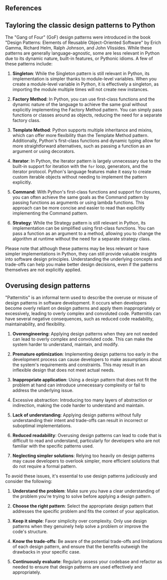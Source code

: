 ## References



## Tayloring the classic design patterns to Python

The "Gang of Four" (GoF) design patterns were introduced in the book "Design Patterns: Elements of Reusable Object-Oriented Software" by Erich Gamma, Richard Helm, Ralph Johnson, and John Vlissides. While these patterns are generally language-agnostic, some are less relevant in Python due to its dynamic nature, built-in features, or Pythonic idioms. A few of these patterns include:

1.  **Singleton**: While the Singleton pattern is still relevant in Python, its implementation is simpler thanks to module-level variables. When you create a module-level variable in Python, it is effectively a singleton, as importing the module multiple times will not create new instances.
    
2.  **Factory Method**: In Python, you can use first-class functions and the dynamic nature of the language to achieve the same goal without explicitly implementing the Factory Method pattern. You can simply pass functions or classes around as objects, reducing the need for a separate factory class.
    
3.  **Template Method**: Python supports multiple inheritance and mixins, which can offer more flexibility than the Template Method pattern. Additionally, Python's first-class functions and dynamic typing allow for more straightforward alternatives, such as passing a function as an argument or using decorators.
    
4.  **Iterator**: In Python, the Iterator pattern is largely unnecessary due to the built-in support for iteration with the `for` loop, generators, and the iterator protocol. Python's language features make it easy to create custom iterable objects without needing to implement the pattern explicitly.
    
5.  **Command**: With Python's first-class functions and support for closures, you can often achieve the same goals as the Command pattern by passing functions as arguments or using lambda functions. This approach can be more concise and easier to read than explicitly implementing the Command pattern.
    
6.  **Strategy**: While the Strategy pattern is still relevant in Python, its implementation can be simplified using first-class functions. You can pass a function as an argument to a method, allowing you to change the algorithm at runtime without the need for a separate strategy class.

Please note that although these patterns may be less relevant or have simpler implementations in Python, they can still provide valuable insights into software design principles. Understanding the underlying concepts and trade-offs can help you make better design decisions, even if the patterns themselves are not explicitly applied.


## Overusing design patterns

"Patternitis" is an informal term used to describe the overuse or misuse of design patterns in software development. It occurs when developers become overly reliant on design patterns and apply them inappropriately or excessively, leading to overly complex and convoluted code. Patternitis can have several negative consequences, such as reduced code readability, maintainability, and flexibility.

1.  **Overengineering**: Applying design patterns when they are not needed can lead to overly complex and convoluted code. This can make the system harder to understand, maintain, and modify.
    
2.  **Premature optimization**: Implementing design patterns too early in the development process can cause developers to make assumptions about the system's requirements and constraints. This may result in an inflexible design that does not meet actual needs.
    
3.  **Inappropriate application**: Using a design pattern that does not fit the problem at hand can introduce unnecessary complexity or fail to address the underlying issue.

5. Excessive abstraction: Introducing too many layers of abstraction or indirection, making the code harder to understand and maintain.

6.  **Lack of understanding**: Applying design patterns without fully understanding their intent and trade-offs can result in incorrect or suboptimal implementations.
    
5.  **Reduced readability**: Overusing design patterns can lead to code that is difficult to read and understand, particularly for developers who are not familiar with the specific patterns used.
    
6.  **Neglecting simpler solutions**: Relying too heavily on design patterns may cause developers to overlook simpler, more efficient solutions that do not require a formal pattern.

To avoid these issues, it's essential to use design patterns judiciously and consider the following:

1.  **Understand the problem**: Make sure you have a clear understanding of the problem you're trying to solve before applying a design pattern.
    
2.  **Choose the right pattern**: Select the appropriate design pattern that addresses the specific problem and fits the context of your application.
    
3.  **Keep it simple**: Favor simplicity over complexity. Only use design patterns when they genuinely help solve a problem or improve the code's structure.
    
4.  **Know the trade-offs**: Be aware of the potential trade-offs and limitations of each design pattern, and ensure that the benefits outweigh the drawbacks in your specific case.
    
5.  **Continuously evaluate**: Regularly assess your codebase and refactor as needed to ensure that design patterns are used effectively and appropriately.
